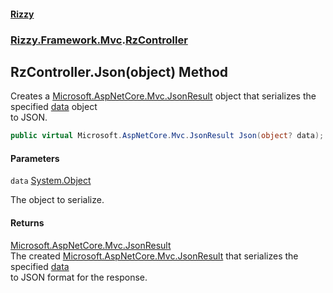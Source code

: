 #### [Rizzy](index 'index')
### [Rizzy.Framework.Mvc](Rizzy.Framework.Mvc 'Rizzy.Framework.Mvc').[RzController](Rizzy.Framework.Mvc.RzController 'Rizzy.Framework.Mvc.RzController')

## RzController.Json(object) Method

Creates a [Microsoft.AspNetCore.Mvc.JsonResult](https://docs.microsoft.com/en-us/dotnet/api/Microsoft.AspNetCore.Mvc.JsonResult 'Microsoft.AspNetCore.Mvc.JsonResult') object that serializes the specified [data](Rizzy.Framework.Mvc.RzController.Json(object)#Rizzy.Framework.Mvc.RzController.Json(object).data 'Rizzy.Framework.Mvc.RzController.Json(object).data') object  
to JSON.

```csharp
public virtual Microsoft.AspNetCore.Mvc.JsonResult Json(object? data);
```
#### Parameters

<a name='Rizzy.Framework.Mvc.RzController.Json(object).data'></a>

`data` [System.Object](https://docs.microsoft.com/en-us/dotnet/api/System.Object 'System.Object')

The object to serialize.

#### Returns
[Microsoft.AspNetCore.Mvc.JsonResult](https://docs.microsoft.com/en-us/dotnet/api/Microsoft.AspNetCore.Mvc.JsonResult 'Microsoft.AspNetCore.Mvc.JsonResult')  
The created [Microsoft.AspNetCore.Mvc.JsonResult](https://docs.microsoft.com/en-us/dotnet/api/Microsoft.AspNetCore.Mvc.JsonResult 'Microsoft.AspNetCore.Mvc.JsonResult') that serializes the specified [data](Rizzy.Framework.Mvc.RzController.Json(object)#Rizzy.Framework.Mvc.RzController.Json(object).data 'Rizzy.Framework.Mvc.RzController.Json(object).data')  
            to JSON format for the response.